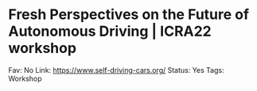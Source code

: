 # Fresh  Perspectives  on  the  Future  of  Autonomous  Driving | ICRA22 workshop

Fav: No
Link: https://www.self-driving-cars.org/
Status: Yes
Tags: Workshop